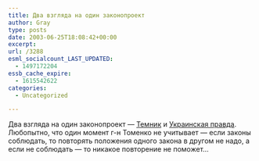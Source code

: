 ```yaml
---
title: Два взгляда на один законопроект
author: Gray
type: posts
date: 2003-06-25T18:08:42+00:00
excerpt:
url: /3288
esml_socialcount_LAST_UPDATED:
  - 1497172204
essb_cache_expire:
  - 1615542622
categories:
  - Uncategorized

---
```








Два взгляда на один законопроект &#8212; <a href="http://www.temnik.com.ua/rus/criticism/3ef72c285143b/" target="_blank">Темник</a> и <a href="http://www.pravda.com.ua/ru/archive/2003/june/24/3.shtml" target="_blank">Украинская правда</a>.  
Любопытно, что один момент г-н Томенко не учитывает &#8212; если законы соблюдать, то повторять положения одного закона в другом не надо, а если не соблюдать &#8212; то никакое повторение не поможет&#8230;